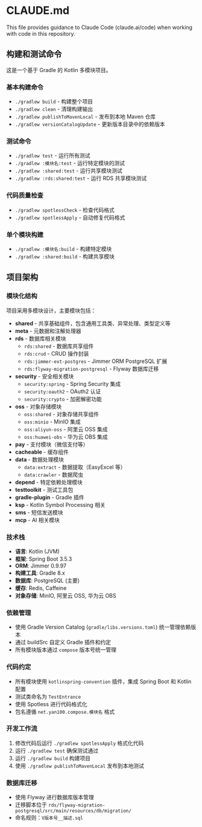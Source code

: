 # CLAUDE.md

This file provides guidance to Claude Code (claude.ai/code) when working with code in this repository.

## 构建和测试命令

这是一个基于 Gradle 的 Kotlin 多模块项目。

### 基本构建命令

- `./gradlew build` - 构建整个项目
- `./gradlew clean` - 清理构建输出
- `./gradlew publishToMavenLocal` - 发布到本地 Maven 仓库
- `./gradlew versionCatalogUpdate` - 更新版本目录中的依赖版本

### 测试命令

- `./gradlew test` - 运行所有测试
- `./gradlew :模块名:test` - 运行特定模块的测试
- `./gradlew :shared:test` - 运行共享模块测试
- `./gradlew :rds:shared:test` - 运行 RDS 共享模块测试

### 代码质量检查

- `./gradlew spotlessCheck` - 检查代码格式
- `./gradlew spotlessApply` - 自动修复代码格式

### 单个模块构建

- `./gradlew :模块名:build` - 构建特定模块
- `./gradlew :shared:build` - 构建共享模块

## 项目架构

### 模块化结构

项目采用多模块设计，主要模块包括：

- **shared** - 共享基础组件，包含通用工具类、异常处理、类型定义等
- **meta** - 元数据和注解处理器
- **rds** - 数据库相关模块
  - `rds:shared` - 数据库共享组件
  - `rds:crud` - CRUD 操作封装
  - `rds:jimmer-ext-postgres` - Jimmer ORM PostgreSQL 扩展
  - `rds:flyway-migration-postgresql` - Flyway 数据库迁移
- **security** - 安全相关模块
  - `security:spring` - Spring Security 集成
  - `security:oauth2` - OAuth2 认证
  - `security:crypto` - 加密解密功能
- **oss** - 对象存储模块
  - `oss:shared` - 对象存储共享组件
  - `oss:minio` - MinIO 集成
  - `oss:aliyun-oss` - 阿里云 OSS 集成
  - `oss:huawei-obs` - 华为云 OBS 集成
- **pay** - 支付模块（微信支付等）
- **cacheable** - 缓存组件
- **data** - 数据处理模块
  - `data:extract` - 数据提取（EasyExcel 等）
  - `data:crawler` - 数据爬虫
- **depend** - 特定依赖处理模块
- **testtoolkit** - 测试工具包
- **gradle-plugin** - Gradle 插件
- **ksp** - Kotlin Symbol Processing 相关
- **sms** - 短信发送模块
- **mcp** - AI 相关模块

### 技术栈

- **语言**: Kotlin (JVM)
- **框架**: Spring Boot 3.5.3
- **ORM**: Jimmer 0.9.97
- **构建工具**: Gradle 8.x
- **数据库**: PostgreSQL (主要)
- **缓存**: Redis, Caffeine
- **对象存储**: MinIO, 阿里云 OSS, 华为云 OBS

### 依赖管理

- 使用 Gradle Version Catalog (`gradle/libs.versions.toml`) 统一管理依赖版本
- 通过 buildSrc 自定义 Gradle 插件和约定
- 所有模块版本通过 `compose` 版本号统一管理

### 代码约定

- 所有模块使用 `kotlinspring-convention` 插件，集成 Spring Boot 和 Kotlin 配置
- 测试类命名为 `TestEntrance`
- 使用 Spotless 进行代码格式化
- 包名遵循 `net.yan100.compose.模块名` 格式

### 开发工作流

1. 修改代码后运行 `./gradlew spotlessApply` 格式化代码
2. 运行 `./gradlew test` 确保测试通过
3. 运行 `./gradlew build` 构建项目
4. 使用 `./gradlew publishToMavenLocal` 发布到本地测试

### 数据库迁移

- 使用 Flyway 进行数据库版本管理
- 迁移脚本位于 `rds/flyway-migration-postgresql/src/main/resources/db/migration/`
- 命名规则：`V版本号__描述.sql`
